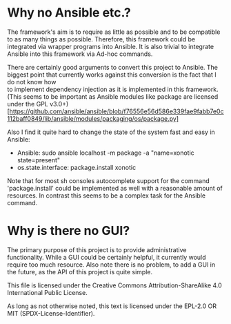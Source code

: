 # Why no Ansible etc.?
The framework's aim is to require as little as possible and to be compatible to as 
many things as possible.
Therefore, this framework could be integrated via wrapper programs into Ansible.
It is also trivial to integrate Ansible into this framework via Ad-hoc commands.

There are certainly good arguments to convert this project to Ansible.
The biggest point that currently works against this conversion is the fact that I do not know how  
to implement dependency injection as it is implemented in this framework.
(This seems to be important as Ansible modules like package are licensed under the GPL v3.0+)[https://github.com/ansible/ansible/blob/f76556e56d586e339fae9fabb7e0c112baff0849/lib/ansible/modules/packaging/os/package.py]

Also I find it quite hard to change the state of the system fast and easy in Ansible:
* Ansible: sudo ansible localhost -m package -a "name=xonotic state=present"
* os.state.interface: package.install xonotic

Note that for most sh consoles autocomplete support for the command 'package.install' could be implemented as well with a reasonable amount of resources.
In contrast this seems to be a complex task for the Ansible command.

# Why is there no GUI?

The primary purpose of this project is to provide administrative functionality.
While a GUI could be certainly helpful, it currently would require too much resource.
Also note there is no problem, to add a GUI in the future, as the API of this project is quite simple.

This file is licensed under the Creative Commons Attribution-ShareAlike 4.0 International Public License.

As long as not otherwise noted,
this text is licensed under the EPL-2.0 OR MIT (SPDX-License-Identifier).
